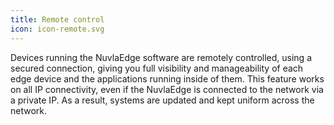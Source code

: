 ```yaml
---
title: Remote control
icon: icon-remote.svg
---
```


Devices running the NuvlaEdge software are remotely controlled, using a secured connection, giving you full visibility and manageability of each edge device and the applications running inside of them. This feature works on all IP connectivity, even if the NuvlaEdge is connected to the network via a private IP. As a result, systems are updated and kept uniform across the network. 
